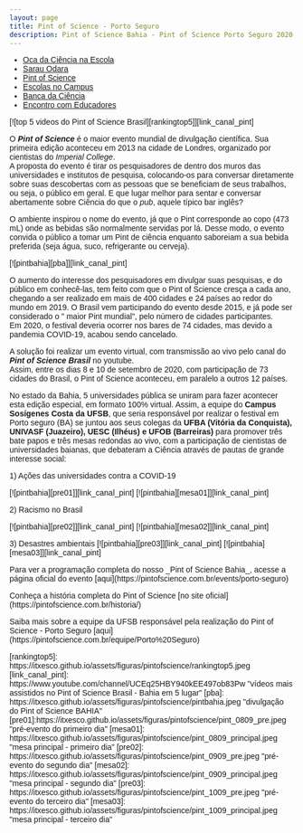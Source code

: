 ```yaml
---
layout: page
title: Pint of Science - Porto Seguro
description: Pint of Science Bahia - Pint of Science Porto Seguro 2020 coordenador professor doutor Francisco de Assis Nascimento Junior
---
```

<html lang="pt-BR">
<head>
    <meta charset="UTF-8">
    <meta name="viewport" content="width=device-width, initial-scale=1.0">
    <title>Menu de Navegação</title>
    <style>
        body {
            font-family: Arial, sans-serif;
        }
        .menu {
            background-color: #333;
            overflow: hidden;
        }
        .menu a {
            float: left;
            display: block;
            color: white;
            text-align: center;
            padding: 14px 16px;
            text-decoration: none;
        }
        .menu a:hover {
            background-color: #ddd;
            color: black;
        }
        .content {
            padding: 20px;
        }
    </style>
</head>
<body>

<div class="navbar">
  <div class="navbar-inner">
      <ul class="nav">
          <li><a href= "/pages/extensao_oca.html">Oca da Ciência na Escola</a></li>
          <li><a href= "/pages/extensao_sarau.html">Sarau Odara</a></li>
          <li><a href= "/pages/extensao_pint.html">Pint of Science</a></li>
            <li><a href= "/pages/extensao_esc_campus.html">Escolas no Campus</a></li>
            <li><a href= "/pages/extensao_banca.html">Banca da Ciência</a></li>
            <li><a href= "/pages/extensao_encontro.html">Encontro com Educadores</a></li>
      </ul>
  </div>
</div>
<p>
<p>

<p>
[![top 5 videos do Pint of Science Brasil][rankingtop5]][link_canal_pint]


O <b><i>Pint of Science</b></i> é o maior evento mundial de divulgação científica. Sua primeira edição aconteceu em 2013 na cidade de Londres, organizado por cientistas do <i>Imperial College</i>. <br />
A proposta do evento é tirar os pesquisadores de dentro dos muros das universidades e institutos de pesquisa, colocando-os para conversar diretamente sobre suas descobertas com as pessoas que se beneficiam de seus trabalhos, ou seja, o público em geral. E que lugar melhor para sentar e conversar abertamente sobre Ciência do que o <i>pub</i>, aquele típico bar inglês?  
<p>
O ambiente inspirou o nome do evento, já que o Pint corresponde ao copo  (473 mL) onde as bebidas são normalmente servidas por lá. Desse modo, o evento convida o público a tomar um Pint de ciência enquanto saboreiam a sua bebida preferida (seja água, suco, refrigerante ou cerveja).  
<p>

[![pintbahia][pba]][link_canal_pint]  
<p>
O aumento do interesse dos pesquisadores em divulgar suas pesquisas, e do público em conhecê-las, tem feito com que o Pint of Science cresça a cada ano, chegando a ser realizado em mais de 400 cidades e 24 países ao redor do mundo em 2019. O Brasil vem participando do evento desde 2015, e já pode ser considerado o " maior Pint mundial", pelo número de cidades participantes. <br />
Em 2020, o festival deveria ocorrer nos bares de 74 cidades, mas devido a pandemia COVID-19, acabou sendo cancelado.  
<p>
A solução foi realizar um evento virtual, com transmissão ao vivo pelo canal do <b><i>Pint of Science Brasil</b></i> no youtube. <br /> Assim,  entre os dias 8 e 10 de setembro de 2020,  com participação de 73 cidades do Brasil, o Pint of Science aconteceu, em paralelo a outros 12 países.
<p>
No estado da Bahia, 5 universidades pública se uniram para fazer acontecer esta edição especial, em formato 100% virtual. Assim, a equipe do <b>Campus Sosígenes Costa da UFSB</b>, que seria responsável por realizar o festival em Porto seguro (BA) se juntou aos seus colegas da <b>UFBA (Vitória da Conquista), UNIVASF (Juazeiro), UESC (Ilhéus) e UFOB (Barreiras)</b> para promover três bate papos e três mesas redondas ao vivo, com a participação de cientistas de universidades baianas, que debateram a Ciência através de pautas de grande interesse social:  
<p>
1) Ações das universidades contra a COVID-19
<p>
[![pintbahia][pre01]][link_canal_pint] [![pintbahia][mesa01]][link_canal_pint]  
<p>
2) Racismo no Brasil  
<p>
[![pintbahia][pre02]][link_canal_pint] [![pintbahia][mesa02]][link_canal_pint]  
<p>
3) Desastres ambientais  
[![pintbahia][pre03]][link_canal_pint] [![pintbahia][mesa03]][link_canal_pint]  
<p>
Para ver a programação completa do nosso _Pint of Science Bahia_, acesse a página oficial do evento [aqui](https://pintofscience.com.br/events/porto-seguro)
<p>
Conheça a história completa do Pint of Science [no site oficial](https://pintofscience.com.br/historia/)
<p>
Saiba mais sobre a equipe da UFSB responsável pela realização do Pint of Science - Porto Seguro [aqui](https://pintofscience.com.br/equipe/Porto%20Seguro)

<p>
[rankingtop5]: https://itxesco.github.io/assets/figuras/pintofscience/rankingtop5.jpeg  
[link_canal_pint]: https://www.youtube.com/channel/UCEq25HBY940kEE497ob83Pw "vídeos mais assistidos no Pint of Science Brasil - Bahia em 5 lugar"  
[pba]: https://itxesco.github.io/assets/figuras/pintofscience/pintbahia.jpeg "divulgação do Pint of Science BAHIA"  
[pre01]:https://itxesco.github.io/assets/figuras/pintofscience/pint_0809_pre.jpeg "pré-evento do primeiro dia"  
[mesa01]: https://itxesco.github.io/assets/figuras/pintofscience/pint_0809_principal.jpeg "mesa principal - primeiro dia"  
[pre02]: https://itxesco.github.io/assets/figuras/pintofscience/pint_0909_pre.jpeg "pré-evento do segundo dia"  
[mesa02]: https://itxesco.github.io/assets/figuras/pintofscience/pint_0909_principal.jpeg "mesa principal - segundo dia"  
[pre03]: https://itxesco.github.io/assets/figuras/pintofscience/pint_1009_pre.jpeg "pré-evento do terceiro dia"  
[mesa03]: https://itxesco.github.io/assets/figuras/pintofscience/pint_1009_principal.jpeg "mesa principal - terceiro dia"  
